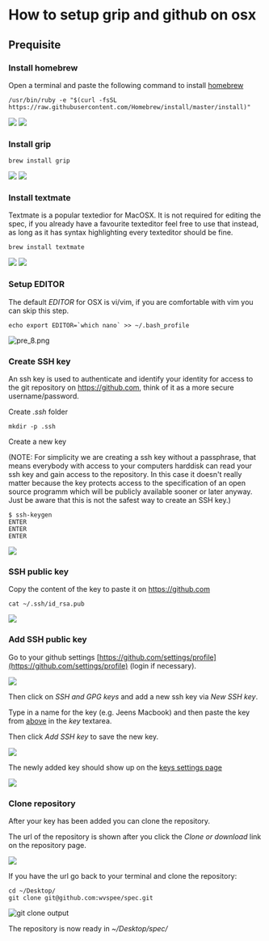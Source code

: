 How to setup grip and github on osx
===================================

Prequisite
----------

### Install homebrew

Open a terminal and paste the following command to install [homebrew](https://brew.sh/)

```
/usr/bin/ruby -e "$(curl -fsSL https://raw.githubusercontent.com/Homebrew/install/master/install)"
```

<img src='/res/doc/grip-github-osx/pre_2.png' />
<img src='/res/doc/grip-github-osx/pre_3.png' />

### Install grip

```
brew install grip
```

<img src='/res/doc/grip-github-osx/pre_4.png' />
<img src='/res/doc/grip-github-osx/pre_5.png' />


### Install textmate

Textmate is a popular textedior for MacOSX. It is not required for editing the spec, if you already have a favourite texteditor feel free to use that instead, as long as it has syntax highlighting every texteditor should be fine.

```
brew install textmate
```
<img src='/res/doc/grip-github-osx/pre_6.png' />
<img src='/res/doc/grip-github-osx/pre_7.png' />

### Setup EDITOR

The default *EDITOR* for OSX is vi/vim, if you are comfortable with vim you can skip this step.

```
echo export EDITOR=`which nano` >> ~/.bash_profile
```

![pre_8.png](/res/doc/grip-github-osx/pre_8.png)

### Create SSH key

An ssh key is used to authenticate and identify your identity for access to the git repository on <https://github.com>, think of it as a more secure username/password.

Create *.ssh* folder

```
mkdir -p .ssh
```


Create a new key

(NOTE: For simplicity we are creating a ssh key without a passphrase, that means everybody with access to your computers harddisk can read your ssh key and gain access to the repository. In this case it doesn't really matter because the key protects access to the specification of an open source programm which will be publicly available sooner or later anyway. Just be aware that this is not the safest way to create an SSH key.)
```
$ ssh-keygen
ENTER
ENTER
ENTER
```
<img src='/res/doc/grip-github-osx/pre_9.png' />


### SSH public key

Copy the content of the key to paste it on <https://github.com>

```
cat ~/.ssh/id_rsa.pub
```
<img src='/res/doc/grip-github-osx/pre_10.png' />

### Add SSH public key

Go to your github settings [https://github.com/settings/profile](https://github.com/settings/profile) (login if necessary).

![](/res/doc/grip-github-osx/github_1.png)


Then click on *SSH and GPG keys* and add a new ssh key via *New SSH key*.

Type in a name for the key (e.g. Jeens Macbook) and then paste the key from [above](#above) in the *key* textarea.

Then click *Add SSH key* to save the new key.

![](/res/doc/grip-github-osx/github_2.png)


The newly added key should show up on the [keys settings page](https://github.com/settings/keys)

![](/res/doc/grip-github-osx/github_3.png)



### Clone repository

After your key has been added you can clone the repository.

The url of the repository is shown after you click the *Clone or download* link on the repository page.

![](/res/doc/grip-github-osx/github_4.png)

If you have the url go back to your terminal and clone the repository:

```
cd ~/Desktop/
git clone git@github.com:wvspee/spec.git
```

![git clone output](/res/doc/grip-github-osx/clone_1.png)

The repository is now ready in *~/Desktop/spec/*
